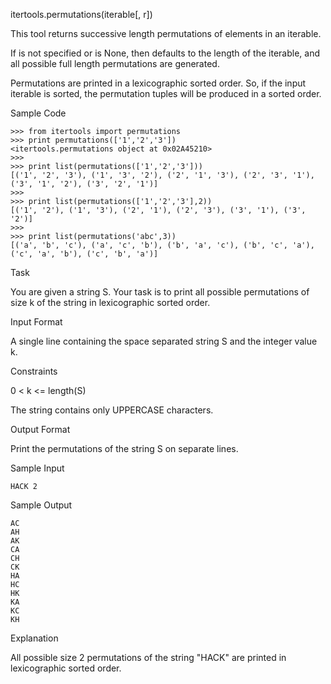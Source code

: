 itertools.permutations(iterable[, r])

This tool returns successive  length permutations of elements in an iterable.

If  is not specified or is None, then  defaults to the length of the iterable, and all possible full length permutations are generated.

Permutations are printed in a lexicographic sorted order. So, if the input iterable is sorted, the permutation tuples will be produced in a sorted order.

Sample Code

```
>>> from itertools import permutations
>>> print permutations(['1','2','3'])
<itertools.permutations object at 0x02A45210>
>>> 
>>> print list(permutations(['1','2','3']))
[('1', '2', '3'), ('1', '3', '2'), ('2', '1', '3'), ('2', '3', '1'), ('3', '1', '2'), ('3', '2', '1')]
>>> 
>>> print list(permutations(['1','2','3'],2))
[('1', '2'), ('1', '3'), ('2', '1'), ('2', '3'), ('3', '1'), ('3', '2')]
>>>
>>> print list(permutations('abc',3))
[('a', 'b', 'c'), ('a', 'c', 'b'), ('b', 'a', 'c'), ('b', 'c', 'a'), ('c', 'a', 'b'), ('c', 'b', 'a')]

```

Task

You are given a string S.
Your task is to print all possible permutations of size k of the string in lexicographic sorted order.

Input Format

A single line containing the space separated string S and the integer value k.

Constraints

0 < k <= length(S)

The string contains only UPPERCASE characters.

Output Format

Print the permutations of the string S on separate lines.

Sample Input

```
HACK 2

```

Sample Output

```
AC
AH
AK
CA
CH
CK
HA
HC
HK
KA
KC
KH

```

Explanation

All possible size 2 permutations of the string "HACK" are printed in lexicographic sorted order.